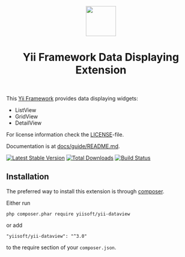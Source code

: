 <p align="center">
    <a href="https://github.com/yiisoft" target="_blank">
        <img src="https://avatars0.githubusercontent.com/u/993323" height="80px">
    </a>
    <h1 align="center">Yii Framework Data Displaying Extension</h1>
    <br>
</p>

This [Yii Framework] provides data displaying widgets:

- ListView
- GridView
- DetailView

[Yii Framework]: https://github.com/yiisoft/yii-core

For license information check the [LICENSE](LICENSE.md)-file.

Documentation is at [docs/guide/README.md](docs/guide/README.md).

[![Latest Stable Version](https://poser.pugx.org/yiisoft/yii-dataview/v/stable.png)](https://packagist.org/packages/yiisoft/yii-dataview)
[![Total Downloads](https://poser.pugx.org/yiisoft/yii-dataview/downloads.png)](https://packagist.org/packages/yiisoft/yii-dataview)
[![Build Status](https://travis-ci.org/yiisoft/yii-dataview.svg?branch=master)](https://travis-ci.org/yiisoft/yii-dataview)


Installation
------------

The preferred way to install this extension is through [composer](http://getcomposer.org/download/).

Either run

```
php composer.phar require yiisoft/yii-dataview
```

or add

```
"yiisoft/yii-dataview": "^3.0"
```

to the require section of your `composer.json`.
